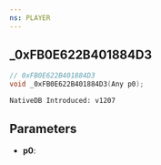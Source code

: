 ```yaml
---
ns: PLAYER
---
```

## _0xFB0E622B401884D3

```c
// 0xFB0E622B401884D3
void _0xFB0E622B401884D3(Any p0);
```

```
NativeDB Introduced: v1207
```

## Parameters
* **p0**:
